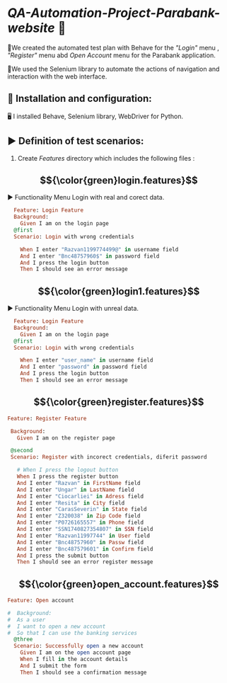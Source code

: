 # _**QA-Automation-Project-Parabank-website**_ 🔄

📍We created the automated test plan with Behave for the _"Login"_ menu , _"Register"_ menu abd _Open Account_ menu for the Parabank application.

📍We used the Selenium library to automate the actions of navigation and interaction with the web interface.

## 📌 Installation and configuration:

🖥️ I installed Behave, Selenium library, WebDriver for Python.


## ▶️ Definition of test scenarios:

1. Create _Features_ directory which includes the following files :

  ## $${\color{green}login.features}$$
   
   ▶️ Functionality Menu Login with real and corect data.
   
```ruby
  Feature: Login Feature
  Background:
    Given I am on the login page
  @first
  Scenario: Login with wrong credentials

    When I enter "Razvan1199774499@" in username field
    And I enter "Bnc48757960$" in password field
    And I press the login button
    Then I should see an error message
```

  ## $${\color{green}login1.features}$$
   
   ▶️ Functionality Menu Login with unreal data.
   
```ruby
  Feature: Login Feature
  Background:
    Given I am on the login page
  @first
  Scenario: Login with wrong credentials

    When I enter "user_name" in username field
    And I enter "password" in password field
    And I press the login button
    Then I should see an error message
```

 ## $${\color{green}register.features}$$

 ```ruby
Feature: Register Feature

  Background:
    Given I am on the register page

  @second
  Scenario: Register with incorect credentials, diferit password

    # When I press the logout button
    When I press the register button
    And I enter "Razvan" in FirstName field
    And I enter "Ungar" in LastName field
    And I enter "Ciocarliei" in Adress field
    And I enter "Resita" in City field
    And I enter "CarasSeverin" in State field
    And I enter "Z320038" in Zip Code field
    And I enter "P0726165557" in Phone field
    And I enter "SSN1740827354807" in SSN field
    And I enter "Razvan11997744" in User field
    And I enter "Bnc48757960" in Passw field
    And I enter "Bnc487579601" in Confirm field
    And I press the submit button
    Then I should see an error register message
```
## $${\color{green}open_account.features}$$

```ruby
Feature: Open account

#  Background:
#  As a user
#  I want to open a new account
#  So that I can use the banking services
  @three
  Scenario: Successfully open a new account
    Given I am on the open account page
    When I fill in the account details
    And I submit the form
    Then I should see a confirmation message
```











